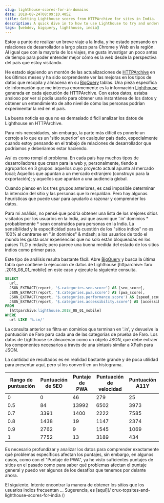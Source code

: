 ```yaml
---
slug: lighthouse-scores-for-in-domains
date: 2018-08-24T08:09:10.405Z
title: Getting Lighthouse scores from HTTPArchive for sites in India.
description: A quick dive in to how to use Lighthouse to try and understand how users in a country might experience the web.
tags: [webdev, bigquery, lighthouse, india]
---
```



Estoy a punto de realizar un breve viaje a la India, y he estado pensando en relaciones de desarrollador a largo plazo para Chrome y Web en la región. Al igual que con la mayoría de los viajes, me gusta investigar un poco antes de tiempo para poder entender mejor cómo es la web desde la perspectiva del país que estoy visitando.

He estado siguiendo un montón de las actualizaciones de [HTTPArchive](https://httparchive.org/) en los últimos meses y ha sido sorprendente ver las mejoras en los tipos de datos que recopila y almacena en su [ BigQuery](https://github.com/HTTPArchive/legacy.httparchive.org/blob/master/docs/bigquery-gettingstarted.md) tablas. Una pieza específica de información que me interesa enormemente es la información [Lighthouse](https://developers.google.com/web/tools/lighthouse/) generada en cada ejecución de HTTPArchive. Con estos datos, estaba ansioso por ver si podía usarlo para obtener una instantánea de los datos y obtener un entendimiento de alto nivel de cómo las personas podrían experimentar la red en el país.

La buena noticia es que no es demasiado difícil analizar los datos de Lighthouse en HTTPArchive.

Para mis necesidades, sin embargo, la parte más difícil es ponerle un cerrojo a lo que es un 'sitio superior' en cualquier país dado, especialmente cuando estoy pensando en el trabajo de relaciones de desarrollador que podríamos y deberíamos estar haciendo.

Así es como rompí el problema. En cada país hay muchos tipos de desarrolladores que crean para la web y, personalmente, tiendo a agruparlos en 3 grupos: aquellos cuyo proyecto actual apunta al mercado local; Aquellos que apuntan a un mercado extranjero (construyo para la exportación); y aquellos que apuntan a una audiencia global.

Cuando pienso en los tres grupos anteriores, es casi imposible determinar la intención del sitio y las personas que lo respaldan. Pero hay algunas heurísticas que puede usar para ayudarlo a razonar y comprender los datos.

Para mi análisis, no pensé que podría obtener una lista de los mejores sitios visitados por los usuarios en la India, así que asumí que '.in' dominios * probablemente * sean construidos para personas en la India. La sensibilidad y la especificidad para la cuestión de los "sitios indios" no es 100% al centrarse en ".in dominios" & mdash; a los usuarios de todo el mundo les gusta usar experiencias que no solo están bloqueadas en los países TLD y mdash; pero parece una buena medida del estado de los sitios indios como primer paso.

Este tipo de análisis resulta bastante fácil. Abre [BigQuery](https://github.com/HTTPArchive/legacy.httparchive.org/blob/master/docs/bigquery-gettingstarted.md) y busca la última tabla que contiene la ejecución de datos de Lighthouse [httparchive: faro .2018_08_01_mobile] en este caso y ejecute la siguiente consulta.


```sql
SELECT
  url,
  JSON_EXTRACT(report, '$.categories.seo.score') AS [seo_score],
  JSON_EXTRACT(report, '$.categories.pwa.score') AS [pwa_score],
  JSON_EXTRACT(report, '$.categories.performance.score') AS [speed_score],
  JSON_EXTRACT(report, '$.categories.accessibility.score') AS [accessibility_score]
FROM
  [httparchive:lighthouse.2018_08_01_mobile]
WHERE
  url LIKE '%.in/'
```


La consulta anterior se filtra en dominios que terminan en '.in', y devuelve la puntuación de Faro para cada una de las categorías de prueba de Faro. Los datos de Lighthouse se almacenan como un objeto JSON, que debe extraer los componentes necesarios a través de una sintaxis similar a XPath para JSON.

La cantidad de resultados es en realidad bastante grande y de poca utilidad para presentar aquí, pero sí los convertí en un histograma.

<table><thead><th> Rango de puntuación </th><th> Puntuación de SEO </th><th> Puntaje de PWA </th><th> Puntuación de velocidad </th><th> Puntuación A11Y </th></thead><tbody><tr><td> 0 </td><td> 0 </td><td> 46 </td><td> 279 </td><td> 25 </td></tr><tr><td> 0.5 </td><td> 84 </td><td> 13992 </td><td> 6502 </td><td> 3973 </td></tr><tr><td> 0.7 </td><td> 3391 </td><td> 1400 </td><td> 2222 </td><td> 7585 </td></tr><tr><td> 0.8 </td><td> 1438 </td><td> 19 </td><td> 1147 </td><td> 2374 </td></tr><tr><td> 0.9 </td><td> 2762 </td><td> 9 </td><td> 1545 </td><td> 1069 </td></tr><tr><td> 1 </td><td> 7752 </td><td> 13 </td><td> 3189 </td><td> 434 </td></tr></tbody></table>

Es necesario profundizar y analizar los datos para comprender exactamente qué problemas específicos afectan los puntajes, sin embargo, en algunos casos, como con el "Puntaje de PWA", ya he visto suficientes puntajes de sitios en el pasado como para saber qué problemas afectan el puntaje general y puedo ver algunos de los desafíos que tenemos por delante ahora.

El siguiente. Intente encontrar la manera de obtener los sitios que los usuarios indios frecuentan ... Sugerencia, es [aquí](/ crux-topsites-and-lighthouse-scores-for-india /)